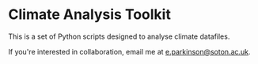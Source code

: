 # Climate Analysis Toolkit

This is a set of Python scripts designed to analyse
climate datafiles.

If you're interested in collaboration, email me at
e.parkinson@soton.ac.uk.
